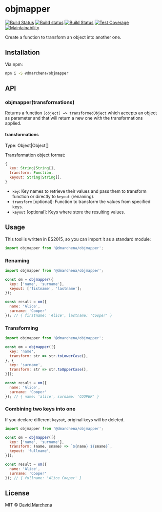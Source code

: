 # objmapper 

[![Build Status](https://travis-ci.org/dmarchena/objmapper.svg?branch=master)](https://travis-ci.org/dmarchena/objmapper) [![Build status](https://ci.appveyor.com/api/projects/status/dg5u0qqfwaka84dj?svg=true)](https://ci.appveyor.com/project/dmarchena/objmapper) [![Build Status](https://dev.azure.com/dvmarchena/dmarchena/_apis/build/status/dmarchena.objmapper?branchName=master)](https://dev.azure.com/dvmarchena/dmarchena/_build/latest?definitionId=1&branchName=master) [![Test Coverage](https://api.codeclimate.com/v1/badges/64e4b3f27ae478d24a81/test_coverage)](https://codeclimate.com/github/dmarchena/objmapper/test_coverage) [![Maintainability](https://api.codeclimate.com/v1/badges/64e4b3f27ae478d24a81/maintainability)](https://codeclimate.com/github/dmarchena/objmapper/maintainability)

Create a function to transform an object into another one.

## Installation

Via npm:

```sh
npm i -S @dmarchena/objmapper
```

## API

### objmapper(transformations)

Returns a function `(object) => transformedObject` which accepts an object as parameter and that will return a new one with the transformations applied.

#### transformations

Type: Object|Object[]

Transformation object format:

```js
{
  key: String|String[],
  transform: Function,
  keyout: String|String[],
}
```

* `key`: Key names to retrieve their values and pass them to transform function or directly to `keyout` (renaming).
* `transform` [optional]: Function to transform the values from specified keys.
* `keyout` [optional]: Keys where store the resulting values.

## Usage

This tool is written in ES2015, so you can import it as a standard module:

```js
import objmapper from '@dmarchena/objmapper';
```

### Renaming

```js
import objmapper from '@dmarchena/objmapper';

const om = objmapper({
  key: ['name', 'surname'],
  keyout: ['fistname', 'lastname'];
});

const result = om({
  name: 'Alice',
  surname: 'Cooper'
}); // { firstname: 'Alice', lastname: 'Cooper' }
```

### Transforming

```js
import objmapper from '@dmarchena/objmapper';

const om = objmapper([{
  key: 'name',
  transform: str => str.toLowerCase(),
}, {
  key: 'surname',
  transform: str => str.toUpperCase(),
}]);

const result = om({
  name: 'Alice',
  surname: 'Cooper'
}); // { name: 'alice', surname: 'COOPER' }
```

### Combining two keys into one

If you declare different `keyout`, original keys will be deleted.

```js
import objmapper from '@dmarchena/objmapper';

const om = objmapper([{
  key: ['name', 'surname'],
  transform: (name, sname) => `${name} ${sname}`,
  keyout: 'fullname',
}]);

const result = om({
  name: 'Alice',
  surname: 'Cooper'
}); // { fullname: 'Alice Cooper' }
```

## License

MIT © [David Marchena](https://github.com/dmarchena)

